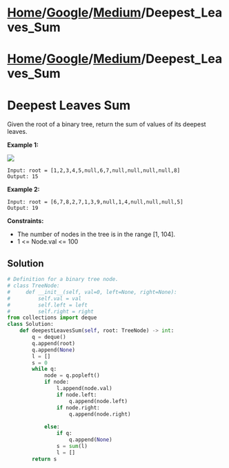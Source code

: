 # [Home](./../../..)/[Google](./../..)/[Medium](./..)/Deepest_Leaves_Sum
# [Home](./../../..)/[Google](./../..)/[Medium](./..)/Deepest_Leaves_Sum
<h1>Deepest Leaves Sum</h1>

<p>
Given the root of a binary tree, return the sum of values of its deepest leaves.

</p>

<b>Example 1:</b>

<img src="https://assets.leetcode.com/uploads/2019/07/31/1483_ex1.png">

    Input: root = [1,2,3,4,5,null,6,7,null,null,null,null,8]
    Output: 15
    
<b>Example 2:</b>

    Input: root = [6,7,8,2,7,1,3,9,null,1,4,null,null,null,5]
    Output: 19

<b>Constraints:</b>

- The number of nodes in the tree is in the range [1, 104].
- 1 <= Node.val <= 100

<h2>Solution</h2>

```python
# Definition for a binary tree node.
# class TreeNode:
#     def __init__(self, val=0, left=None, right=None):
#         self.val = val
#         self.left = left
#         self.right = right
from collections import deque
class Solution:
    def deepestLeavesSum(self, root: TreeNode) -> int:
        q = deque()
        q.append(root)
        q.append(None)
        l = []
        s = 0
        while q:
            node = q.popleft()
            if node:
                l.append(node.val)
                if node.left:
                    q.append(node.left)
                if node.right:
                    q.append(node.right)
                    
            else:
                if q:
                    q.append(None)
                s = sum(l)
                l = []
        return s
```
